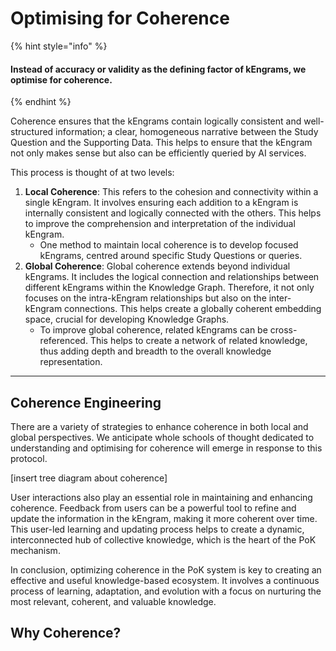 # Optimising for Coherence

{% hint style="info" %}
#### Instead of accuracy or validity as the defining factor of kEngrams, we optimise for coherence.
{% endhint %}

Coherence ensures that the kEngrams contain logically consistent and well-structured information; a clear, homogeneous narrative between the Study Question and the Supporting Data. This helps to ensure that the kEngram not only makes sense but also can be efficiently queried by AI services.

This process is thought of at two levels:

1. **Local Coherence**: This refers to the cohesion and connectivity within a single kEngram. It involves ensuring each addition to a kEngram is internally consistent and logically connected with the others. This helps to improve the comprehension and interpretation of the individual kEngram.
   * One method to maintain local coherence is to develop focused kEngrams, centred around specific Study Questions or queries.&#x20;
2. **Global Coherence**: Global coherence extends beyond individual kEngrams. It includes the logical connection and relationships between different kEngrams within the Knowledge Graph. Therefore, it not only focuses on the intra-kEngram relationships but also on the inter-kEngram connections. This helps create a globally coherent embedding space, crucial for developing Knowledge Graphs.
   * To improve global coherence, related kEngrams can be cross-referenced. This helps to create a network of related knowledge, thus adding depth and breadth to the overall knowledge representation.

***

## Coherence Engineering

There are a variety of strategies to enhance coherence in both local and global perspectives. We anticipate whole schools of thought dedicated to understanding and optimising for coherence will emerge in response to this protocol.

\[insert tree diagram about coherence]

User interactions also play an essential role in maintaining and enhancing coherence. Feedback from users can be a powerful tool to refine and update the information in the kEngram, making it more coherent over time. This user-led learning and updating process helps to create a dynamic, interconnected hub of collective knowledge, which is the heart of the PoK mechanism.

In conclusion, optimizing coherence in the PoK system is key to creating an effective and useful knowledge-based ecosystem. It involves a continuous process of learning, adaptation, and evolution with a focus on nurturing the most relevant, coherent, and valuable knowledge.

## Why Coherence?

